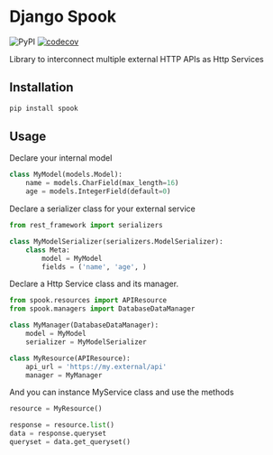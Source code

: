 # Django Spook

![PyPI](https://img.shields.io/pypi/v/spook?style=flat-square)
[![codecov](https://codecov.io/gh/pablo-moreno/spook/branch/master/graph/badge.svg?token=6ZAHAHZG7Z)](https://codecov.io/gh/pablo-moreno/spook/)

Library to interconnect multiple external HTTP APIs as Http Services

## Installation

```bash
pip install spook
```

## Usage

Declare your internal model

```python
class MyModel(models.Model):
    name = models.CharField(max_length=16)
    age = models.IntegerField(default=0)
```

Declare a serializer class for your external service

```python
from rest_framework import serializers

class MyModelSerializer(serializers.ModelSerializer):
    class Meta:
        model = MyModel
        fields = ('name', 'age', )
```

Declare a Http Service class and its manager.

```python
from spook.resources import APIResource
from spook.managers import DatabaseDataManager

class MyManager(DatabaseDataManager):
    model = MyModel
    serializer = MyModelSerializer

class MyResource(APIResource):
    api_url = 'https://my.external/api'
    manager = MyManager
```

And you can instance MyService class and use the methods

```python
resource = MyResource()

response = resource.list()
data = response.queryset
queryset = data.get_queryset()
```
